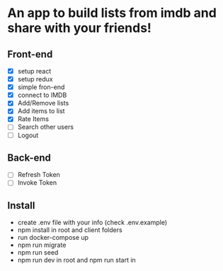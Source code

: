 # An app to build lists from imdb and share with your friends!

## Front-end

- [x] setup react
- [x] setup redux
- [x] simple fron-end
- [x] connect to IMDB
- [x] Add/Remove lists
- [x] Add items to list
- [x] Rate Items
- [ ] Search other users
- [ ] Logout

## Back-end

- [ ] Refresh Token
- [ ] Invoke Token

## Install

- create .env file with your info (check .env.example)
- npm install in root and client folders
- run docker-compose up
- npm run migrate
- npm run seed
- npm run dev in root and npm run start in
